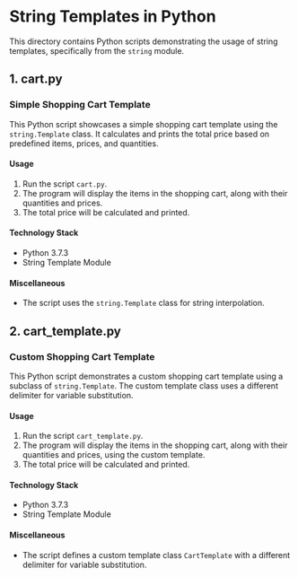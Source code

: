 # String Templates in Python

This directory contains Python scripts demonstrating the usage of string templates, specifically from the `string` module.

## 1. cart.py

### Simple Shopping Cart Template

This Python script showcases a simple shopping cart template using the `string.Template` class. It calculates and prints the total price based on predefined items, prices, and quantities.

#### Usage

1. Run the script `cart.py`.
2. The program will display the items in the shopping cart, along with their quantities and prices.
3. The total price will be calculated and printed.

#### Technology Stack

- Python 3.7.3
- String Template Module

#### Miscellaneous

- The script uses the `string.Template` class for string interpolation.

## 2. cart_template.py

### Custom Shopping Cart Template

This Python script demonstrates a custom shopping cart template using a subclass of `string.Template`. The custom template class uses a different delimiter for variable substitution.

#### Usage

1. Run the script `cart_template.py`.
2. The program will display the items in the shopping cart, along with their quantities and prices, using the custom template.
3. The total price will be calculated and printed.

#### Technology Stack

- Python 3.7.3
- String Template Module

#### Miscellaneous

- The script defines a custom template class `CartTemplate` with a different delimiter for variable substitution.
